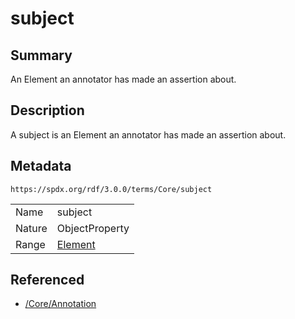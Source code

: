 <!-- Automatically generated by spec-parser v2.3.0 on 2024-07-09T12:43:38.633388+00:00 -->
<!-- SPDX-License-Identifier: Community-Spec-1.0 -->

# subject

## Summary

An Element an annotator has made an assertion about.


## Description

A subject is an Element an annotator has made an assertion about.


## Metadata

`https://spdx.org/rdf/3.0.0/terms/Core/subject`


| | |
|---|---|
| Name | subject |
| Nature | ObjectProperty |
| Range | [Element](../Classes/Element.md) |




## Referenced

- [/Core/Annotation](../../Core/Classes/Annotation.md)

